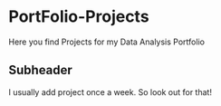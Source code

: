 # PortFolio-Projects
Here you find Projects for my Data Analysis Portfolio

## Subheader
I usually add project once a week. So look out for that!